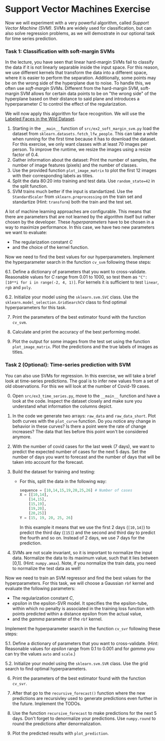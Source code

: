 # Support Vector Machines Exercise

Now we will experiment with a very powerful algorithm, called *Support Vector Machine (SVM)*. SVMs are widely used for classification, but can also solve regression problems, as we will demostrate in our optional task for time series prediction.

### Task 1: Classification with soft-margin SVMs

In the lecture, you have seen that linear hard-margin SVMs fail to classify the data if it is not linearly separable inside the input space. For this reason, we use different kernels that transform the data into a different space, where it is easier to perform the separation. Additionally, some points may be on the wrong side of the hyperplane due to noise. To handle this, we often use *soft-margin* SVMs. Different from the hard-margin SVM, soft-margin SVM allows for certain data points to be on "the wrong side" of the hyperplane based on their distance to said plane and introduces a hyperparameter $C$ to control the effect of the regularization.

We will now apply this algorithm for face recognition. We will use the [Labeled Faces in the Wild Dataset](http://vis-www.cs.umass.edu/lfw/).

1. Starting in the `__main__` function of `src/ex2_soft_margin_svm.py` load the dataset from ``sklearn.datasets.fetch_lfw_people``. This can take a while when running for the first time because it has to download the dataset. For this exercise, we only want classes with at least 70 images per person. To improve the runtime, we resize the images using a resize factor of 0.4.
2. Gather information about the dataset: Print the number of samples, the number of image features (pixels) and the number of classes.
3. Use the provided function `plot_image_matrix` to plot the first 12 images with their corresponding labels as titles.
4. Split the data 80:20 into training and test data. Use `random_state=42` in the split function.
5. SVM trains much better if the input is standartized. Use the `StandardScaler` from `sklearn.preprocessing` on the train set and standartize (Hint: `transform`) both the train and the test set.

A lot of machine learning approaches are configurable. This means that there are parameters that are not learned by the algorithm itself but rather chosen by the developer. These *hyperparameters* have to be chosen in a way to maximize performance. In this case, we have two new parameters we want to evaluate:
* The regularization constant $C$
* and the choice of the kernel function.

Now we need to find the best values for our hyperparameters. Implement the hyperparameter search in the function `cv_svm` following these steps:

6.1. Define a dictionary of parameters that you want to cross-validate. Reasonable values for $C$ range from 0.01 to 1000, so test them as `"C": [10**i for i in range(-2, 4, 1)]`. For kernels it is sufficient to test `linear`, `rgb` and `poly`.

6.2. Initialize your model using the `sklearn.svm.SVC` class. Use the ``sklearn.model_selection.GridSearchCV`` class to find optimal hyperparameters for this task.  

7. Print the parameters of the best estimator found with the function `cv_svm`.

8. Calculate and print the accuracy of the best performing model.

9. Plot the output for some images from the test set using the function `plot_image_matrix`. Plot the predictions and the true labels of images as titles.

### Task 2 (Optional): Time-series prediction with SVM

You can also use SVMs for regression. In this exercise, we will take a brief look at time-series predictions. The goal is to infer new values from a set of old observations. For this we will look at the number of Covid-19 cases.

0. Open `src/ex3_time_series.py`, move to the `__main__` function and have a look at the code. Inspect the dataset closely and make sure you understand what information the columns depict.
1. In the code we generate two arrays: `raw_data` and `raw_data_short`. Plot both curves with the `plot_curve` function. Do you notice any change in behavior in these curves? Is there a point were the rate of change increases? The data that lies before this point won't be considered anymore.

2. With the number of covid cases for the last week (7 days), we want to predict the expected number of cases for the next 5 days. Set the number of days you want to forecast and the number of days that will be taken into account for the forecast.

3. Build the dataset for training and testing:
   * For this, split the data in the following way:
        ```python
        sequence = [10,14,15,19,20,25,26] # Number of cases
        X = [[10,14],
            [14,15],
            [15,19],
            [19,20],
            [20,25]]
        Y = [15, 19, 20, 25, 26] 
        ```
        In this example it means that we use the first 2 days (``[10,14]``) to predict the third day (``[15]``) and the second and third day to predict the fourth and so on. Instead of 2 days, we use 7 days for the prediction.
4. SVMs are not scale invariant, so it is important to normalize the input data. Normalize the data to its maximum value, such that it lies between [0,1]. (Hint: `numpy.amax`). Note, if you normalize the train data, you need to normalize the test data as well!

Now we need to train an SVM regressor and find the best values for the hyperparameters. For this task, we will choose a Gaussian `rbf` kernel and evaluate the following parameters:
* The regularization constant $C$,
* $epsilon$ in the epsilon-SVR model. It specifies the the epsilon-tube, within which no penalty is associated in the training loss function with points predicted within a distance epsilon from the actual value,
* and the $gamma$ parameter of the `rbf` kernel. 

Implement the hyperparameter search in the function `cv_svr` following these steps:

5.1. Define a dictionary of parameters that you want to cross-validate. (Hint: Reasonable values for $epsilon$ range from 0.1 to 0.001 and for $gamma$ you can try the values `auto` and `scale`.)

5.2. Initialize your model using the `sklearn.svm.SVR` class. Use the grid search to find optimal hyperparameters. 

6. Print the parameters of the best estimator found with the function `cv_svr`.
	
7. After that go to the ``recursive_forecast()`` function where the new predictions are recursivley used to generate predictions even further in the future. Implement the TODOs.
8. Use the function `recursive_forecast` to make predictions for the next 5 days. Don't forget to denormalize your predictions. Use `numpy.round` to round the predictions after denormalization. 
9. Plot the predicted results with `plot_prediction`.
